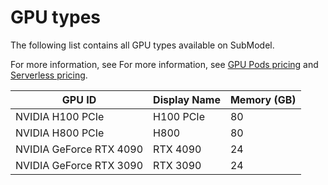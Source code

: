 # GPU types
The following list contains all GPU types available on SubModel.

For more information, see For more information, see [GPU Pods pricing](https://submodel.ai/#/plan/pod) and [Serverless pricing](https://submodel.ai/#/plan/serverless).

| GPU ID                     | Display Name | Memory (GB) |
|----------------------------|--------------|-------------|
| NVIDIA H100 PCIe          | H100 PCIe    | 80          |
| NVIDIA H800 PCIe          | H800         | 80          |
| NVIDIA GeForce RTX 4090   | RTX 4090     | 24          |
| NVIDIA GeForce RTX 3090   | RTX 3090     | 24          |